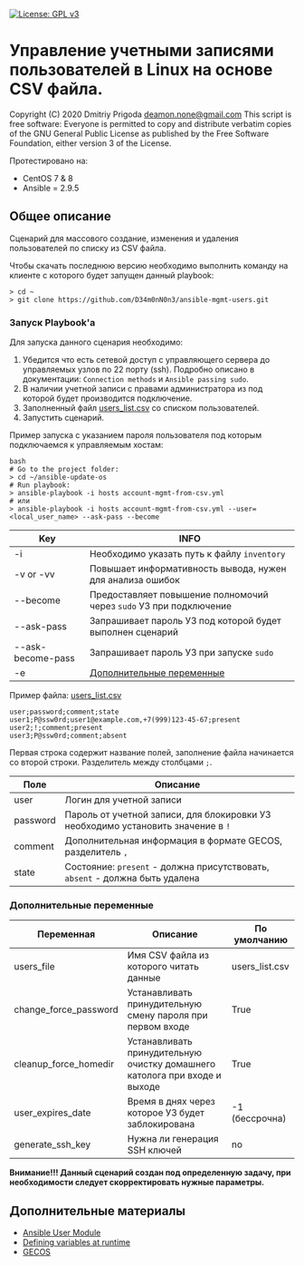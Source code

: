 [![License: GPL v3](https://img.shields.io/badge/License-GPLv3-blue.svg)](https://www.gnu.org/licenses/gpl-3.0)

# Управление учетными записями пользователей в Linux на основе CSV файла.
Copyright (C) 2020 Dmitriy Prigoda deamon.none@gmail.com This script is free software: Everyone is permitted to copy and distribute verbatim copies of the GNU General Public License as published by the Free Software Foundation, either version 3 of the License.

Протестировано на:
- CentOS 7 & 8
- Ansible = 2.9.5

## Общее описание
Сценарий для массового создание, изменения и удаления пользователей по списку из CSV файла.

Чтобы скачать последнюю версию необходимо выполнить команду на клиенте с которого будет запущен данный playbook:

```
> cd ~
> git clone https://github.com/D34m0nN0n3/ansible-mgmt-users.git
```
### Запуск Playbook'а
Для запуска данного сценария необходимо:
1. Убедится что есть сетевой доступ с управляющего сервера до управляемых узлов по 22 порту (ssh). Подробно описано в документации: `Connection methods` и `Ansible passing sudo`. 
2. В наличии учетной записи с правами администратора из под которой будет производится подключение.
3. Заполненный файл [users_list.csv](users_list.csv) со списком пользователей.
4. Запустить сценарий.

Пример запуска с указанием пароля пользователя под которым подключаемся к управляемым хостам:
```
bash
# Go to the project folder:
> cd ~/ansible-update-os
# Run playbook:
> ansible-playbook -i hosts account-mgmt-from-csv.yml
# или
> ansible-playbook -i hosts account-mgmt-from-csv.yml --user=<local_user_name> --ask-pass --become
``` 

Key                 |INFO
--------------------|------------------------------------------------------------------
-i                  |Необходимо указать путь к файлу `inventory`
-v or -vv           |Повышает информативность вывода, нужен для анализа ошибок
--become            |Предоставляет повышение полномочий через `sudo` УЗ при подключение
--ask-pass          |Запрашивает пароль УЗ под которой будет выполнен сценарий
--ask-become-pass   |Запрашивает пароль УЗ при запуске `sudo`
-e                  |[Дополнительные переменные](#дополнительные-переменные)

Пример файла: [users_list.csv](users_list.csv)
```
user;password;comment;state
user1;P@ssw0rd;user1@example.com,+7(999)123-45-67;present
user2;!;comment;present
user3;P@ssw0rd;comment;absent
```

Первая строка содержит название полей, заполнение файла начинается со второй строки. Разделитель между столбцами `;`.

Поле                |Описание
--------------------|----------------------------------------------------------------------------------
user                |Логин для учетной записи
password            |Пароль от учетной записи, для блокировки УЗ необходимо установить значение в `!`
comment             |Дополнительная информация в формате GECOS, разделитель `,`
state               |Состояние: `present` - должна присутствовать, `absent` - должна быть удалена

### Дополнительные переменные

Переменная              |Описание                                                                   |По умолчанию
------------------------|---------------------------------------------------------------------------|-------------------
users_file              |Имя CSV файла из которого читать данные                                    |users_list.csv
change_force_password   |Устанавливать принудительную смену пароля при первом входе                 |True
cleanup_force_homedir   |Устанавливать принудительную очистку домашнего католога при входе и выходе |True
user_expires_date       |Время в днях через которое УЗ будет заблокирована                          |-1 (бессрочна)
generate_ssh_key        |Нужна ли генерация SSH ключей                                              |no

**Внимание!!! Данный сценарий создан под определенную задачу, при необходимости следует скорректировать нужные параметры.**

## Дополнительные материалы

- [Ansible User Module](https://docs.ansible.com/ansible/2.5/modules/user_module.html)
- [Defining variables at runtime](https://docs.ansible.com/ansible/latest/user_guide/playbooks_variables.html#defining-variables-at-runtime)
- [GECOS](https://ru.wikipedia.org/wiki//etc/passwd#GECOS)
